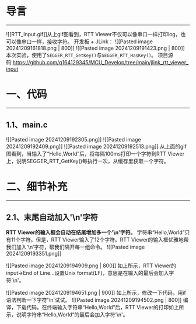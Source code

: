 # 导言
---
![[RTT_Input.gif]]从上gif图看到，RTT Viewer不仅可以像串口一样打印log，也可以像串口一样，接收字符。
开发板 + JLink：
![[Pasted image 20241209161818.png | 800]]
![[Pasted image 20241209191423.png | 800]]
本次实验，使用了`SEGGER_RTT_GetKey()`与`SEGGER_RTT_HasKey()`。
项目源码:https://github.com/q164129345/MCU_Develop/tree/main/jlink_rtt_viewer_input

# 一、代码
---
## 1.1、main.c
![[Pasted image 20241209192305.png]]
![[Pasted image 20241209192409.png]]
![[Pasted image 20241209192513.png]]
从上面的gif图看到，当输入了“Hello,World”后，将每隔100ms打印一个字符到RTT Viewer上，说明SEGGER_RTT_GetKey()每执行一次，从缓存里获取一个字符。

# 二、细节补充
---
## 2.1、末尾自动加入'\n'字符
**RTT Viewer的输入框会自动在结尾增加多一个'\n'字符。** 字符串“Hello,World”只有11个字符。但是，RTT Viewer输入了12个字符。RTT Viewer的输入框优雅地帮我们加入‘\n’字符，帮我们隔开每一组命令。
![[Pasted image 20241209193351.png]]


![[Pasted image 20241209194909.png | 800]]
如上所示，RTT Viewer的input->End of Line...设置Unix format(LF)，意思是在输入的最后会加入字符‘\n'。

![[Pasted image 20241209194651.png | 900]]
如上所示，修改一下代码，用if语法判断一下字符'\n'试试。
![[Pasted image 20241209194502.png | 800]]
编译，下载代码。在终端输入字符串“Hello,World”后，RTT Viewer的打印如上所示，说明字符串“Hello,World“的最后会加入字符‘\n'。

